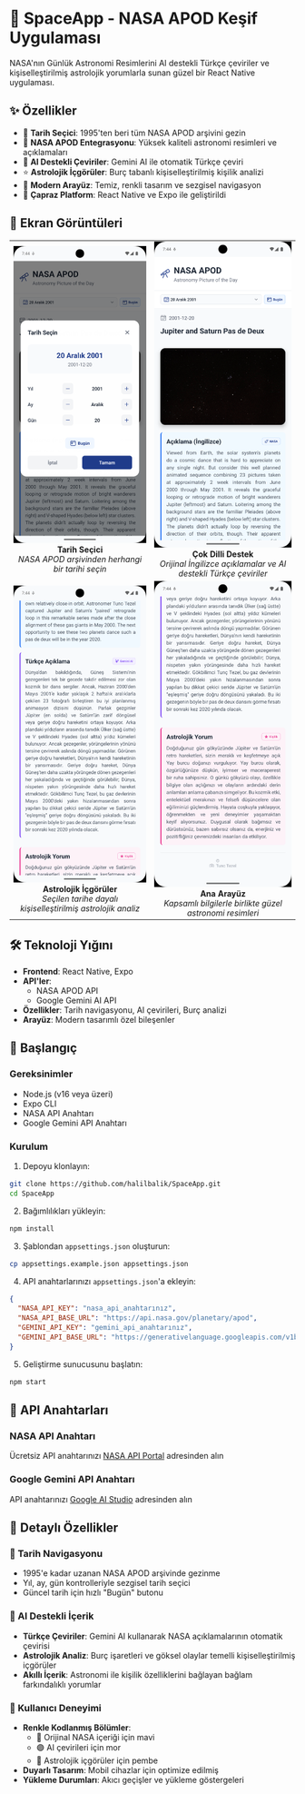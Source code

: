 # 🌌 SpaceApp - NASA APOD Keşif Uygulaması

NASA'nın Günlük Astronomi Resimlerini AI destekli Türkçe çeviriler ve kişiselleştirilmiş astrolojik yorumlarla sunan güzel bir React Native uygulaması.

## ✨ Özellikler

- 📅 **Tarih Seçici**: 1995'ten beri tüm NASA APOD arşivini gezin
- 🚀 **NASA APOD Entegrasyonu**: Yüksek kaliteli astronomi resimleri ve açıklamaları
- 🤖 **AI Destekli Çeviriler**: Gemini AI ile otomatik Türkçe çeviri
- ⭐ **Astrolojik İçgörüler**: Burç tabanlı kişiselleştirilmiş kişilik analizi
- 🎨 **Modern Arayüz**: Temiz, renkli tasarım ve sezgisel navigasyon
- 📱 **Çapraz Platform**: React Native ve Expo ile geliştirildi

## 📱 Ekran Görüntüleri

<table>
  <tr>
    <td align="center">
      <img src="screenshots/0.png" width="250" alt="Tarih Seçici Arayüzü">
      <br>
      <b>Tarih Seçici</b>
      <br>
      <em>NASA APOD arşivinden herhangi bir tarihi seçin</em>
    </td>
    <td align="center">
      <img src="screenshots/1.png" width="250" alt="İngilizce ve Türkçe Açıklamalar">
      <br>
      <b>Çok Dilli Destek</b>
      <br>
      <em>Orijinal İngilizce açıklamalar ve AI destekli Türkçe çeviriler</em>
    </td>
  </tr>
  <tr>
    <td align="center">
      <img src="screenshots/2.png" width="250" alt="Astrolojik Yorum">
      <br>
      <b>Astrolojik İçgörüler</b>
      <br>
      <em>Seçilen tarihe dayalı kişiselleştirilmiş astrolojik analiz</em>
    </td>
    <td align="center">
      <img src="screenshots/3.png" width="250" alt="Ana Uygulama Ekranı">
      <br>
      <b>Ana Arayüz</b>
      <br>
      <em>Kapsamlı bilgilerle birlikte güzel astronomi resimleri</em>
    </td>
  </tr>
</table>

## 🛠️ Teknoloji Yığını

- **Frontend**: React Native, Expo
- **API'ler**:
  - NASA APOD API
  - Google Gemini AI API
- **Özellikler**: Tarih navigasyonu, AI çevirileri, Burç analizi
- **Arayüz**: Modern tasarımlı özel bileşenler

## 🚀 Başlangıç

### Gereksinimler

- Node.js (v16 veya üzeri)
- Expo CLI
- NASA API Anahtarı
- Google Gemini API Anahtarı

### Kurulum

1. Depoyu klonlayın:

```bash
git clone https://github.com/halilbalik/SpaceApp.git
cd SpaceApp
```

2. Bağımlılıkları yükleyin:

```bash
npm install
```

3. Şablondan `appsettings.json` oluşturun:

```bash
cp appsettings.example.json appsettings.json
```

4. API anahtarlarınızı `appsettings.json`'a ekleyin:

```json
{
  "NASA_API_KEY": "nasa_api_anahtarınız",
  "NASA_API_BASE_URL": "https://api.nasa.gov/planetary/apod",
  "GEMINI_API_KEY": "gemini_api_anahtarınız",
  "GEMINI_API_BASE_URL": "https://generativelanguage.googleapis.com/v1beta/models/gemini-2.0-flash:generateContent"
}
```

5. Geliştirme sunucusunu başlatın:

```bash
npm start
```

## 🔑 API Anahtarları

### NASA API Anahtarı

Ücretsiz API anahtarınızı [NASA API Portal](https://api.nasa.gov/) adresinden alın

### Google Gemini API Anahtarı

API anahtarınızı [Google AI Studio](https://makersuite.google.com/app/apikey) adresinden alın

## 🌟 Detaylı Özellikler

### 📅 Tarih Navigasyonu

- 1995'e kadar uzanan NASA APOD arşivinde gezinme
- Yıl, ay, gün kontrolleriyle sezgisel tarih seçici
- Güncel tarih için hızlı "Bugün" butonu

### 🤖 AI Destekli İçerik

- **Türkçe Çeviriler**: Gemini AI kullanarak NASA açıklamalarının otomatik çevirisi
- **Astrolojik Analiz**: Burç işaretleri ve göksel olaylar temelli kişiselleştirilmiş içgörüler
- **Akıllı İçerik**: Astronomi ile kişilik özelliklerini bağlayan bağlam farkındalıklı yorumlar

### 🎨 Kullanıcı Deneyimi

- **Renkle Kodlanmış Bölümler**:
  - 🔵 Orijinal NASA içeriği için mavi
  - 🟣 AI çevirileri için mor
  - 🌸 Astrolojik içgörüler için pembe
- **Duyarlı Tasarım**: Mobil cihazlar için optimize edilmiş
- **Yükleme Durumları**: Akıcı geçişler ve yükleme göstergeleri
